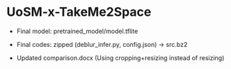# UoSM-x-TakeMe2Space

- Final model: pretrained_model/model.tflite
- Final codes: zipped (deblur_infer.py, config.json) -> src.bz2

- Updated comparison.docx (Using cropping+resizing instead of resizing)
